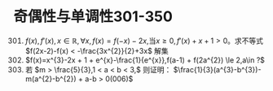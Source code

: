 # 奇偶性与单调性301-350
301. $f(x),f'(x),x\in \mathbb{R},\forall x,f(x)=f(-x)-2x,$当$x\ge 0,f'(x) + x + 1 > 0$。求不等式 $f(2x-2)-f(x) < -\frac{3x^{2}}{2}+3x$ 解集
302. $f(x)=x^{3}-2x + 1 + e^{x}-\frac{1}{e^{x}},f(a-1) + f(2a^{2}) \le 2,a\in ?$
303. 若 $m > \frac{5}{3},1 < a < b < 3,$ 则证明： $\frac{1}{3}(a^{3}-b^{3})-m(a^{2}-b^{2}) + a-b > 0(006)$